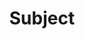 ---
title: "Subject"
layout: "subject"
slug: "subject"
readingTime: false
menu:
    main:
        weight: 3
        params: 
            icon: school
---